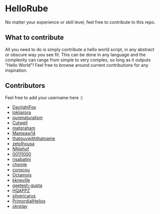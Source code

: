 # HelloRube
No matter your experience or skill level, feel free to contribute to this repo.

## What to contribute
All you need to do is simply contribute a hello world script, in any abstract or obscure way you see fit. This can be done in any language and the complexity can range from simple to very complex, so long as it outputs "Hello World"! Feel free to browse around current contributions for any inspiration.

## Contributors
Feel free to add your username here :)

* [DaylightFox](https://github.com/DaylightFox)
* [lokiiarora](https://github.com/lokiiarora)
* [purenaturalism](https://github.com/purenaturalism)
* [Cutwell](https://github.com/Cutwell)
* [matgraham](https://github.com/matgraham)
* [Mameaw14](https://github.com/Mameaw14)
* [thatguywiththatname](https://github.com/thatguywiththatname)
* [zetolhousa](https://github.com/zetolhousa)
* [NNiehof](https://github.com/NNiehof)
* [00111000](https://github.com/00111000)
* [rjsabatini](https://github.com/rjsabatini)
* [cheinle](https://github.com/cheinle)
* [conscou](https://github.com/conscou)
* [Octamois](https://github.com/octamois)
* [kkneville](https://github.com/kkneville)
* [geetesh-gupta](https://github.com/geetesh-gupta)
* [HQAPPZ](https://github.com/hqappz)
* [silvericarus](https://github.com/silvericarus)
* [PrimordialHelios](https://github.com/primordialhelios)
* [okrplay](https://github.com/okrplay)
